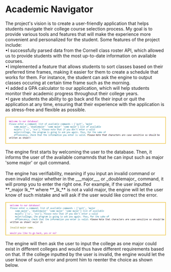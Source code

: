 # Academic Navigator 

The project's vision is to create a user-friendly application that helps students navigate their college course selection process. My goal is to provide various tools and features that will make the experience more convenient and personalized for the student. Some features of the project include:
<br>
•I successfully parsed data from the Cornell class roster API, which allowed us to provide students with the most up-to-date information on available courses.
<br>
•I implemented a feature that allows students to sort classes based on their preferred time frames, making it easier for them to create a schedule that works for them. For instance, the student can ask the engine to output classes occuring at certain time frame such as the morning.
<br>
•I added a GPA calculator to our application, which will help students monitor their academic progress throughout their college years.
<br>
•I gave students the ability to go back and fix their input or quit the application at any time, ensuring that their experience with the application is as stress-free and flexible as possible.
<br>
</p><img src="images/frst_ocaml.png" id="rcimage" alt="Custom Kitchen Drawing" class="center"
 style="max-width:100%;border:2px solid #F1D16C;">
<p>
The engine first starts by welcoming the user to the database. Then, it informs the user of the available comamnds that he can input such as major 'some major' or quit command.
<br>
<br>
The engine has verifiability, meaning if you input an invalid command or even invalid major whether in the ___major___ or _doublemajor_ command, it will promp you to enter the right one. For example, if the user inputted **_major lk_** where **_lk_** is not a valid major, the engine will let the user know of such mistake and will ask if the user would like correct the error.
 	  </p><img src="images/scnd_ocaml.png" id="rcimage" alt="Custom Kitchen Drawing" class="center"
            style="max-width:100%;border:2px solid #F1D16C;">
	     <p>
 The engine will then ask  the user to input the college as one major could exist in different colleges and would thus have different requirements based on that. 
	    If the college inputted by the user is invalid, the engine would let the user know of such error and promt him to reenter the choice as shown below.
